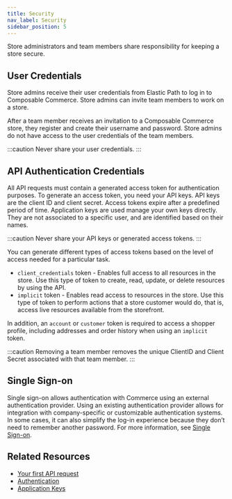 ```yaml
---
title: Security
nav_label: Security
sidebar_position: 5
---
```


Store administrators and team members share responsibility for keeping a store secure.

## User Credentials

Store admins receive their user credentials from Elastic Path to log in to Composable Commerce. Store admins can invite team members to work on a store.

After a team member receives an invitation to a Composable Commerce store, they register and create their username and password. Store admins do not have access to the user credentials of the team members.

:::caution
Never share your user credentials.
:::

## API Authentication Credentials

All API requests must contain a generated access token for authentication purposes. To generate an access token, you need your API keys. API keys are the client ID and client secret. Access tokens expire after a predefined period of time. Application keys are used manage your own keys directly. They are not associated to a specific user, and are identified based on their names.


:::caution
Never share your API keys or generated access tokens.
:::

You can generate different types of access tokens based on the level of access needed for a particular task.

- `client_credentials` token - Enables full access to all resources in the store. Use this type of token to create, read, update, or delete resources by using the API.
- `implicit` token - Enables read access to resources in the store. Use this type of token to perform actions that a store customer would do, that is, access live resources available from the storefront.

In addition, an `account` or `customer` token is required to access a shopper profile, including addresses and order history when using an `implicit` token.

:::caution
Removing a team member removes the unique ClientID and Client Secret associated with that team member.
:::

## Single Sign-on

Single sign-on allows authentication with Commerce using an external authentication provider. Using an existing authentication provider allows for integration with company-specific or customizable authentication systems. In some cases, it can also simplify the log-in experience because they don’t need to remember another password. For more information, see [Single Sign-on](/docs/authentication/single-sign-on/openid).

## Related Resources

- [Your first API request](/guides/Getting-Started/your-first-api-request)
- [Authentication](/docs/authentication)
- [Application Keys](/docs/api/application-keys/application-keys-introductionw)
